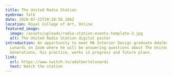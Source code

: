 ```yaml
---
title: The United Radio Station
eyebrow: Talk
date: 2020-07-22T20:28:58.166Z
location: Royal College of Art, Online
featured_image:
  image: /assets/uploads/radio-station-events-template-3.jpg
  alt: The United Radio Station digital poster
introduction: An opportunity to meet MA Interior Design graduate Adalberto
  Lonardi on Zoom where he will be answering questions about The United
  Generations, his practice, works in progress and future plans.
link:
  url: https://www.twitch.tv/adalbertolonardi
  text: Watch the station
---
```

